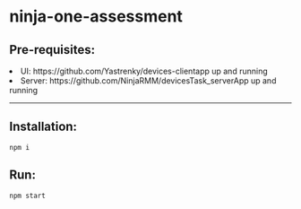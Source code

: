 # ninja-one-assessment

<h2>Pre-requisites:</h2>
  <li>UI: https://github.com/Yastrenky/devices-clientapp up and running
  <li>Server: https://github.com/NinjaRMM/devicesTask_serverApp up and running
    
<hr>
<h2>Installation:</h2>
  
    
    npm i
    
    
 <h2>Run:</h2>
      
    
    npm start
    
    
